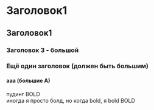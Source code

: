 # Заголовок1

## Заголовок1

### Заголовок 3 - большой

### Ещё один заголовок (должен быть большим)

#### ааа (большие А)

пудинг BOLD \
иногда я просто болд, но когда bold, я bold BOLD